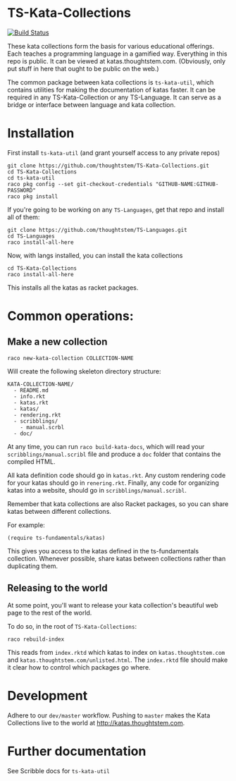 # TS-Kata-Collections

[![Build Status](https://travis-ci.com/thoughtstem/TS-Kata-Collections.svg?branch=master)](https://travis-ci.com/thoughtstem/TS-Kata-Collections)

These kata collections form the basis for various educational offerings.
Each teaches a programming language in a gamified way.  Everything in this
repo is public.  It can be viewed at katas.thoughtstem.com.  (Obviously, only put
stuff in here that ought to be public on the web.)

The common package between kata collections is `ts-kata-util`, which
contains utilities for making the documentation of katas faster.  It can
be required in any TS-Kata-Collection or any TS-Language.  It can serve
as a bridge or interface between language and kata collection.

# Installation

First install `ts-kata-util` (and grant yourself access to any private repos)
```
git clone https://github.com/thoughtstem/TS-Kata-Collections.git
cd TS-Kata-Collections
cd ts-kata-util
raco pkg config --set git-checkout-credentials "GITHUB-NAME:GITHUB-PASSWORD"
raco pkg install
```

If you're going to be working on any `TS-Languages`, get that repo and install 
all of them:

```
git clone https://github.com/thoughtstem/TS-Languages.git
cd TS-Languages
raco install-all-here
```

Now, with langs installed, you can install the kata collections

```
cd TS-Kata-Collections
raco install-all-here
```

This installs all the katas as racket packages. 

# Common operations:

## Make a new collection

```
raco new-kata-collection COLLECTION-NAME
```

Will create the following skeleton directory structure:

```
KATA-COLLECTION-NAME/
  - README.md
  - info.rkt
  - katas.rkt 
  - katas/
  - rendering.rkt
  - scribblings/
    - manual.scrbl
  - doc/
```

At any time, you can run `raco build-kata-docs`, which will read your
`scribblings/manual.scribl` file and produce a `doc` folder that contains the
compiled HTML.

All kata definition code should go in `katas.rkt`.  Any custom rendering code for 
your katas should go in `renering.rkt`.  Finally, any code for organizing
katas into a website, should go in `scribblings/manual.scribl`.

Remember that kata collections are also Racket packages,
so you can share katas between different collections.

For example:

```
(require ts-fundamentals/katas)
```

This gives you access to the katas defined in the ts-fundamentals collection.
Whenever possible, share katas between collections rather than duplicating
them.  

## Releasing to the world

At some point, you'll want to release your kata collection's beautiful
web page to the rest of the world.

To do so, in the root of `TS-Kata-Collections`:

```
raco rebuild-index
```

This reads from `index.rktd` which katas to index on `katas.thoughtstem.com`
and `katas.thoughtstem.com/unlisted.html`.  The `index.rktd` file
should make it clear how to control which packages go where.

# Development

Adhere to our `dev/master` workflow.  Pushing to `master` makes the Kata Collections
live to the world at http://katas.thoughtstem.com.

# Further documentation 

See Scribble docs for `ts-kata-util` 


